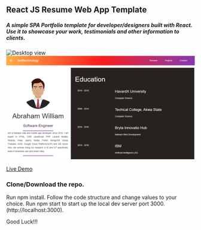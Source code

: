 ## React JS Resume Web App Template
##### A simple SPA Portfolio template for developer/designers built with React. Use it to showcase your work, testimonials and other information to clients.

![Desktop view](https://s3.amazonaws.com/s3-screenshots/prod/ACT100961191581900365319154/screenshot/win-cr-79.0.png)
![Resume](https://github.com/IsoftTech/isofttechn-reactjs-resume/blob/master/res1.PNG)

[Live Demo](https://isofttechn.netlify.com/)




### Clone/Download the repo.
Run npm install.
Follow the code structure and change values to your choice.
Run npm start to start up the local dev server port 3000.(http://localhost:3000).


Good Luck!!!
